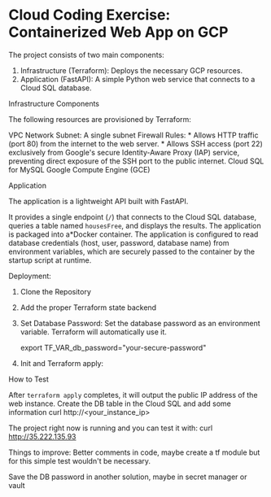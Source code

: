 # Cloud Coding Exercise: Containerized Web App on GCP

The project consists of two main components:

1.  Infrastructure (Terraform): Deploys the necessary GCP resources.
2.  Application (FastAPI): A simple Python web service that connects to a Cloud SQL database.

Infrastructure Components

The following resources are provisioned by Terraform:

VPC Network
Subnet: A single subnet 
Firewall Rules:
    *   Allows HTTP traffic (port 80) from the internet to the web server.
    *   Allows SSH access (port 22) exclusively from Google's secure Identity-Aware Proxy (IAP) service, preventing direct exposure of the SSH port to the public internet.
Cloud SQL for MySQL
Google Compute Engine (GCE)


Application

The application is a lightweight API built with FastAPI.

It provides a single endpoint (`/`) that connects to the Cloud SQL database, queries a table named `housesFree`, and displays the results.
The application is packaged into a*Docker container.
The application is configured to read database credentials (host, user, password, database name) from environment variables, which are securely passed to the container by the startup script at runtime.

Deployment:

1.  Clone the Repository

2.  Add the proper Terraform state backend



3.  Set Database Password: Set the database password as an environment variable. Terraform will automatically use it.

    export TF_VAR_db_password="your-secure-password"
 

5.  Init and Terraform apply:


How to Test


After `terraform apply` completes, it will output the public IP address of the web instance.
Create the DB table in the Cloud SQL and add some information
    curl http://<your_instance_ip>
  
The project right now is running and you can test it with:  curl http://35.222.135.93 






Things to improve:
Better comments in code, maybe create a tf module but for this simple test wouldn't be necessary.

Save the DB password in another solution, maybe in secret manager or vault